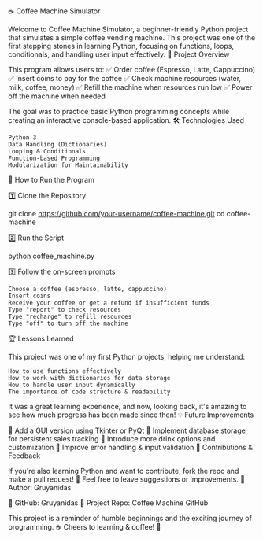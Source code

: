 ☕ Coffee Machine Simulator

Welcome to Coffee Machine Simulator, a beginner-friendly Python project that simulates a simple coffee vending machine. This project was one of the first stepping stones in learning Python, focusing on functions, loops, conditionals, and handling user input effectively.
🎯 Project Overview

This program allows users to: ✅ Order coffee (Espresso, Latte, Cappuccino)
✅ Insert coins to pay for the coffee
✅ Check machine resources (water, milk, coffee, money)
✅ Refill the machine when resources run low
✅ Power off the machine when needed

The goal was to practice basic Python programming concepts while creating an interactive console-based application.
🛠 Technologies Used

    Python 3
    Data Handling (Dictionaries)
    Looping & Conditionals
    Function-based Programming
    Modularization for Maintainability

🚀 How to Run the Program

1️⃣ Clone the Repository

git clone https://github.com/your-username/coffee-machine.git
cd coffee-machine

2️⃣ Run the Script

python coffee_machine.py

3️⃣ Follow the on-screen prompts

    Choose a coffee (espresso, latte, cappuccino)
    Insert coins
    Receive your coffee or get a refund if insufficient funds
    Type "report" to check resources
    Type "recharge" to refill resources
    Type "off" to turn off the machine

🏆 Lessons Learned

This project was one of my first Python projects, helping me understand:

    How to use functions effectively
    How to work with dictionaries for data storage
    How to handle user input dynamically
    The importance of code structure & readability

It was a great learning experience, and now, looking back, it's amazing to see how much progress has been made since then!
💡 Future Improvements

🔹 Add a GUI version using Tkinter or PyQt
🔹 Implement database storage for persistent sales tracking
🔹 Introduce more drink options and customization
🔹 Improve error handling & input validation
👏 Contributions & Feedback

If you're also learning Python and want to contribute, fork the repo and make a pull request! 🚀
Feel free to leave suggestions or improvements.
📝 Author: Gruyanidas

🔗 GitHub: Gruyanidas
📌 Project Repo: Coffee Machine GitHub

This project is a reminder of humble beginnings and the exciting journey of programming.
☕ Cheers to learning & coffee! 🚀